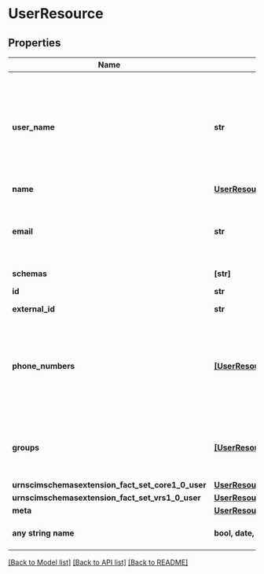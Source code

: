 # UserResource


## Properties
Name | Type | Description | Notes
------------ | ------------- | ------------- | -------------
**user_name** | **str** | Unique identifier for the User, typically used by the user to directly authenticate to the service provider. Each User MUST include a non-empty userName value.  This identifier MUST be unique across the service provider&#39;s entire set of Users. | [readonly] 
**name** | [**UserResourceName**](UserResourceName.md) |  | 
**email** | **str** | Email addresses for the user.  The value SHOULD be canonicalized by the service provider, e.g., &#39;bjensen@example.com&#39; instead of &#39;bjensen@EXAMPLE.COM&#39;. | 
**schemas** | **[str]** |  | [optional] 
**id** | **str** |  | [optional] [readonly] 
**external_id** | **str** |  | [optional] 
**phone_numbers** | [**[UserResourcePhoneNumbers]**](UserResourcePhoneNumbers.md) | Phone numbers for the User.  The value SHOULD be canonicalized by the service provider according to the format specified in RFC 3966, e.g., &#39;tel:+1-201-555-0123&#39;. Canonical type values of &#39;main&#39;, &#39;work&#39;, &#39;mobile&#39;, and &#39;home&#39;. | [optional] [readonly] 
**groups** | [**[UserResourceGroups]**](UserResourceGroups.md) | A list of groups to which the user belongs, either through direct membership, through nested groups, or dynamically calculated. | [optional] [readonly] 
**urnscimschemasextension_fact_set_core1_0_user** | [**UserResourceUrnScimSchemasExtensionFactSetCore10User**](UserResourceUrnScimSchemasExtensionFactSetCore10User.md) |  | [optional] 
**urnscimschemasextension_fact_set_vrs1_0_user** | [**UserResourceUrnScimSchemasExtensionFactSetVRS10User**](UserResourceUrnScimSchemasExtensionFactSetVRS10User.md) |  | [optional] 
**meta** | [**UserResourceMeta**](UserResourceMeta.md) |  | [optional] 
**any string name** | **bool, date, datetime, dict, float, int, list, str, none_type** | any string name can be used but the value must be the correct type | [optional]

[[Back to Model list]](../README.md#documentation-for-models) [[Back to API list]](../README.md#documentation-for-api-endpoints) [[Back to README]](../README.md)


